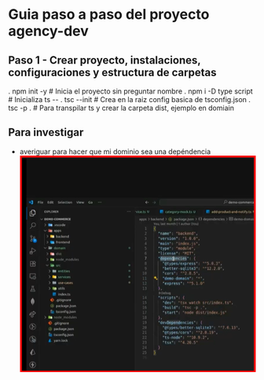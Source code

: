 # Guia paso a paso del proyecto agency-dev

## Paso 1 - Crear proyecto, instalaciones, configuraciones y estructura de carpetas

 . npm init -y              # Inicia el proyecto sin preguntar nombre
 . npm i -D type script     # Inicializa ts --
 . tsc --init               # Crea en la raiz config basica de tsconfig.json
 . tsc -p .                  # Para transpilar ts y crear la carpeta dist, ejemplo en domiain



## Para investigar
* averiguar para hacer que mi dominio sea una depéndencia
![alt text](image.png)